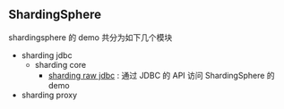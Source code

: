 ## ShardingSphere

shardingsphere 的 demo 共分为如下几个模块

  - sharding jdbc
    - sharding core
      - [sharding raw jdbc](https://github.com/taojintianxia/cornucopia/tree/master/shardingsphere/sharding-jdbc/sharding-jdbc-core/sharding-raw-jdbc) : 通过 JDBC 的 API 访问 ShardingSphere 的 demo
  - sharding proxy